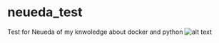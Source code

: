 # neueda_test
Test for Neueda of my knwoledge about docker and python
![alt text](http://url/to/img.png)
